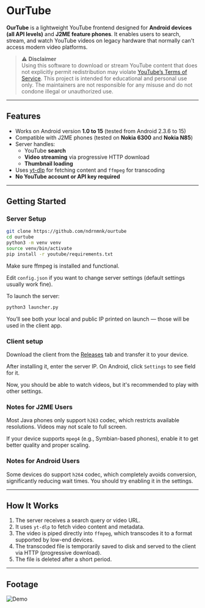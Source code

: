 # OurTube

**OurTube** is a lightweight YouTube frontend designed for **Android devices (all API levels)** and **J2ME feature phones**. It enables users to search, stream, and watch YouTube videos on legacy hardware that normally can't access modern video platforms.

> ⚠️ **Disclaimer**  
> Using this software to download or stream YouTube content that does not explicitly permit redistribution may violate [YouTube’s Terms of Service](https://www.youtube.com/t/terms). This project is intended for educational and personal use only. The maintainers are not responsible for any misuse and do not condone illegal or unauthorized use.

---

## Features

- Works on Android version **1.0 to 15** (tested from Android 2.3.6 to 15)
- Compatible with J2ME phones (tested on **Nokia 6300** and **Nokia N85**)
- Server handles:
  - YouTube **search**
  - **Video streaming** via progressive HTTP download
  - **Thumbnail loading**
- Uses [yt-dlp](https://github.com/yt-dlp/yt-dlp) for fetching content and `ffmpeg` for transcoding
- **No YouTube account or API key required**

---

## Getting Started

### Server Setup

```bash
git clone https://github.com/ndrnmnk/ourtube
cd ourtube
python3 -m venv venv
source venv/bin/activate
pip install -r youtube/requirements.txt
```
Make sure ffmpeg is installed and functional.

Edit `config.json` if you want to change server settings (default settings usually work fine).

To launch the server:

```bash
python3 launcher.py
```
You’ll see both your local and public IP printed on launch — those will be used in the client app.

### Client setup

Download the client from the [Releases](https://github.com/ndrnmnk/ourtube/releases) tab and transfer it to your device.

After installing it, enter the server IP. On Android, click `Settings` to see field for it.

Now, you should be able to watch videos, but it's recommended to play with other settings.

### Notes for J2ME Users

Most Java phones only support `h263` codec, which restricts available resolutions. Videos may not scale to full screen.

If your device supports `mpeg4` (e.g., Symbian-based phones), enable it to get better quality and proper scaling.

### Notes for Android Users

Some devices do support `h264` codec, which completely avoids conversion, significantly reducing wait times. 
You should try enabling it in the settings.

---

## How It Works

1. The server receives a search query or video URL.
2. It uses `yt-dlp` to fetch video content and metadata.
3. The video is piped directly into `ffmpeg`, which transcodes it to a format supported by low-end devices.
4. The transcoded file is temporarily saved to disk and served to the client via HTTP (progressive download).
5. The file is deleted after a short period.

---

## Footage

![Demo](https://raw.githubusercontent.com/ndrnmnk/ndrnmnk/main/ourtube.gif)